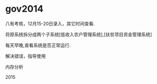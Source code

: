 gov2014
=======

八有考核，12月15-20日录入，其它时间查看.

将原系统拆分成两个子系统[低收入农户管理系统],[扶贫项目资金管理系统]

每天早晚,查看系统是否正常运行.

解决错误，指导使用

内存分析

2015

